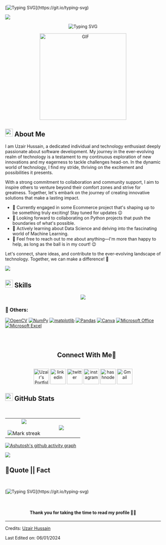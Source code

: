 [![Typing SVG](https://readme-typing-svg.herokuapp.com?font=Architects+Daughter&color=7AF79A&size=30&lines=Hey!+It's+Uzair+Hussain.....)](https://git.io/typing-svg)


<!--profile visit count-->
<div align="left">
  
[![](https://visitcount.itsvg.in/api?id=uzairhussain193&icon=3&color=6)](https://visitcount.itsvg.in)
  
</div>

<div align="center" style="border: px solid #000000;>

[![Typing SVG](https://readme-typing-svg.herokuapp.com?font=Robot-Bold&size=40&color=&center=true&vCenter=true&width=900&height=110&lines=Software+Engineering+Student;Ecommerce+Store+Developer;Passionate+Programmer;Data+Science+Enthusiast;Digital+MarketerAnd+I'm+a+proud+Pakistani+🇵🇰)](https://git.io/typing-svg)
</div>
<p align="center" >
 <img  height="280rem" alt="GIF" src="https://media.tenor.com/GfSX-u7VGM4AAAAC/coding.gif" />
 </p>

## <img src="https://c.tenor.com/NCRHhqkXrJYAAAAi/programmers-go-internet.gif" width="25">  <b>About Me</b>

I am Uzair Hussain, a dedicated individual and technology enthusiast deeply passionate about software development. My journey in the ever-evolving realm of technology is a testament to my continuous exploration of new innovations and my eagerness to tackle challenges head-on. In the dynamic world of technology, I find my stride, thriving on the excitement and possibilities it presents.

With a strong commitment to collaboration and community support, I aim to inspire others to venture beyond their comfort zones and strive for greatness. Together, let's embark on the journey of creating innovative solutions that make a lasting impact.

- 🔭 Currently engaged in some Ecommerce project that's shaping up to be something truly exciting! Stay tuned for updates 😉
- 👯 Looking forward to collaborating on Python projects that push the boundaries of what's possible.
- 🌱 Actively learning about Data Science and delving into the fascinating world of Machine Learning.
- 💬 Feel free to reach out to me about anything—I'm more than happy to help, as long as the ball is in my court! 😉

Let's connect, share ideas, and contribute to the ever-evolving landscape of technology. Together, we can make a difference! 🚀

<img src="https://user-images.githubusercontent.com/73097560/115834477-dbab4500-a447-11eb-908a-139a6edaec5c.gif">

<!--h1 without bottom border-->
## <img  src="https://media2.giphy.com/media/QssGEmpkyEOhBCb7e1/giphy.gif?cid=ecf05e47a0n3gi1bfqntqmob8g9aid1oyj2wr3ds3mg700bl&rid=giphy.gif" width ="25"><b> Skills</b>
 
<!--tech stack icons-->
<p align="center">
  <a href="https://skillicons.dev">
    <img src="https://skillicons.dev/icons?i=git,github,gmail,html,aws,azure,bash,cpp,css,discord,wordpress,figma,github,html,java,js,linux,md,mysql,py,idea,opencv,vscode&perline=14&theme=light" />
  </a>
</p>


### 🥅 Others:

<a href="https://opencv.org" target="_blank"><img alt="OpenCV" src="https://img.shields.io/badge/opencv-%23white.svg?logo=opencv&logoColor=white"></a>
<a href="https://numpy.org" target="_blank"><img alt="NumPy" src="https://img.shields.io/badge/numpy-%23013243.svg?logo=numpy&logoColor=white"></a>
<a href="https://matplotlib.org" target="_blank"><img alt="matplotlib" src="https://img.shields.io/badge/matplotlib-%23013243.svg?logo=matplotlib&logoColor=white"></a>
<a href="https://pandas.pydata.org" target="_blank"><img alt="Pandas" src="https://img.shields.io/badge/pandas-%23150458.svg?logo=pandas&logoColor=white"></a>
<a href="https://www.canva.com" target="_blank"><img alt="Canva" src="https://img.shields.io/badge/Canva-%2300C4CC.svg?logo=Canva&logoColor=white"></a>
<a href="https://www.office.com" target="_blank"><img alt="Microsoft Office" src="https://img.shields.io/badge/Microsoft_Office-D83B01?logo=microsoft-office&logoColor=white"></a>
<a href="https://www.microsoft.com/en-us/microsoft-365/excel" target="_blank"><img alt="Microsoft Excel" src="https://img.shields.io/badge/Microsoft_Excel-217346?logo=microsoft-excel&logoColor=white"></a>

<br> 



<!-- Connect with me -->
<!--h2 without bottom border-->
<div id="user-content-toc">
  <ul align="center">
    <summary><h2 style="display: inline-block">Connect With Me🤝</h2></summary>
  </ul>
</div>

<!--icons and links-->
<p align="center">
<a href="https://uzairhussain.tech/" target="blank"><img align="center" src="https://img.icons8.com/external-itim2101-lineal-color-itim2101/40/000000/external-resume-business-recruitment-itim2101-lineal-color-itim2101.png" alt="Uzair's Portfolio" height="50" width="50" /></a>
<a href="https://www.linkedin.com/in/uzairhussain193/" target="blank"><img align="center" src="https://user-images.githubusercontent.com/88904952/234979284-68c11d7f-1acc-4f0c-ac78-044e1037d7b0.png" alt="linkedin" height="50" width="50" /></a>
<a href="https://twitter.com/uzairhussain193" target="blank"><img align="center" src="https://user-images.githubusercontent.com/88904952/234980676-61bfb021-ecc8-48f7-88e6-34c1b06c4a58.png" alt="twitter" height="50" width="50" /></a> 
<a href="https://www.instagram.com/uzair.hussain1/" target="blank"><img align="center" src="https://user-images.githubusercontent.com/88904952/234981169-2dd1e58f-4b7e-468c-8213-034ba62156c3.png" alt="instagram" height="50" width="50" /></a>
<a href="https://medium.com/@uzairhussain193" target="blank"><img align="center" src="https://user-images.githubusercontent.com/88904952/234982196-562aea17-5532-4550-8c08-1c7cb994a541.png" alt="hashnode" height="50" width="50" /></a>
<a href="mailto:uzairhussain193@gmail.com" target="blank"><img align="center" src="https://img.icons8.com/doodle/38/000000/gmail-new.png" alt="Gmail" height="50" width="50" /></a>
  
</p>


## <img src="https://media.giphy.com/media/iY8CRBdQXODJSCERIr/giphy.gif" width="25">  <b>GitHub Stats</b>
<br>

<!--- stats & Trophy (start) -->
<p align="center">
  <!--- stats (start) -->
<table align="center">
<tr border="none">
<td width="50%" align="center">
  
  <img  align="center"  src="https://github-readme-stats.vercel.app/api?username=uzairhussain193&theme=dark&show_icons=true&count_private=true" />
  <br></br>
  <img  title="🔥 Get streak stats for your profile at git.io/streak-stats" alt="Mark streak" src="https://github-readme-streak-stats.herokuapp.com/?user=uzairhussain193&theme=dark&hide_border=false" /> 
</td>

<td width="50%" align="center">

  <img  align="center"  src="https://github-readme-stats.anuraghazra1.vercel.app/api/top-langs/?username=uzairhussain193&theme=dark&hide_border=false&no-bg=true&no-frame=true&langs_count=10"/>
  
  </td>
</tr>
</table>
</p>        
<!--- stats (end) -->



[![Ashutosh's github activity graph](https://github-readme-activity-graph.vercel.app/graph?username=uzairhussain193&bg_color=ffcfe9&color=9e4c98&line=9e4c98&point=403d3d&area=true&hide_border=true)](https://github.com/ashutosh00710/github-readme-activity-graph)

<!--horizontal divider(gradiant)-->
<img src="https://user-images.githubusercontent.com/73097560/115834477-dbab4500-a447-11eb-908a-139a6edaec5c.gif">

## <b>💪Quote || Fact</b>
<br>

[![Typing SVG](https://readme-typing-svg.herokuapp.com?font=Robot-Bold&size=30&color=blue&center=true&vCenter=true&width=900&height=110&lines="First,+solve+the+problem.+Then,+write+the+code".;++"Great+Developers+never+stop+learning".)](https://git.io/typing-svg)

<br>

#### <p align="center"><b>Thank you for taking the time to read my profile 🤣🤣</b></p>


-----
Credits: [Uzair Hussain](https://github.com/uzairhussain193)

Last Edited on: 06/01/2024

